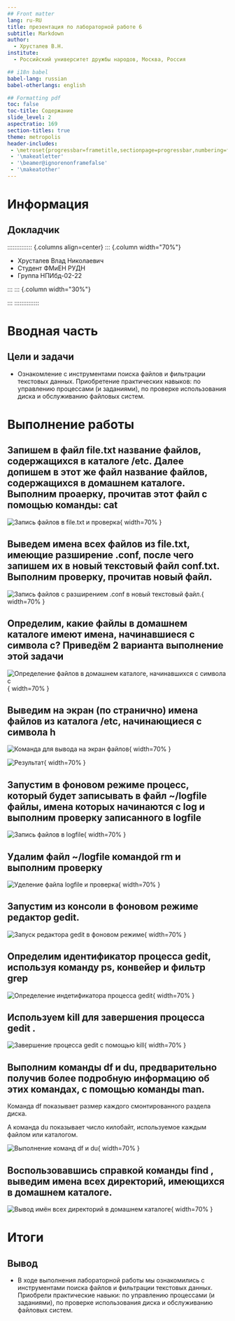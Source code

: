 ```yaml
---
## Front matter
lang: ru-RU
title: презентация по лабораторной работе 6
subtitle: Markdown
author:
  - Хрусталев В.Н.
institute:
  - Российский университет дружбы народов, Москва, Россия

## i18n babel
babel-lang: russian
babel-otherlangs: english

## Formatting pdf
toc: false
toc-title: Содержание
slide_level: 2
aspectratio: 169
section-titles: true
theme: metropolis
header-includes:
 - \metroset{progressbar=frametitle,sectionpage=progressbar,numbering=fraction}
 - '\makeatletter'
 - '\beamer@ignorenonframefalse'
 - '\makeatother'
---
```


# Информация

## Докладчик

:::::::::::::: {.columns align=center}
::: {.column width="70%"}

  * Хрусталев Влад Николаевич
  * Студент ФМиЕН РУДН
  * Группа НПИбд-02-22

:::
::: {.column width="30%"}

:::
::::::::::::::

# Вводная часть

## Цели и задачи

- Ознакомление с инструментами поиска файлов и фильтрации текстовых данных. Приобретение практических навыков: по управлению процессами (и заданиями), по проверке использования диска и обслуживанию файловых систем.

# Выполнение работы

## Запишем в файл file.txt название файлов, содержащихся в каталоге /etc. Далее допишем в этот же файл название файлов, содержащихся в домашнем каталоге. Выполним проаерку, прочитав этот файл с помощью команды: cat

![Запись файлов в file.txt и проверка](image/1.png){ width=70% }

## Выведем имена всех файлов из file.txt, имеющие разширение .conf, после чего запишем их в новый текстовый файл conf.txt. Выполним проверку, прочитав новый файл.

![Запись файлов с разширением .conf в новый текстовый файл.](image/2.png){ width=70% }

## Определим, какие файлы в домашнем каталоге имеют имена, начинавшиеся с символа c? Приведём 2 варианта выполнение этой задачи

![Определение файлов в домашнем каталоге, начинавшихся с символа c](image/3.png){ width=70% }

## Выведим на экран (по странично) имена файлов из каталога /etc, начинающиеся с символа h

![Команда для вывода на экран файлов](image/4.png){ width=70% }

![Результат](image/5.png){ width=70% }

## Запустим в фоновом режиме процесс, который будет записывать в файл ~/logfile файлы, имена которых начинаются с log и выполним проверку записанного в logfile

![Запись файлов в logfile](image/6.png){ width=70% }

## Удалим файл ~/logfile командой rm и выполним проверку 
	
![Уделение файла logfile и проверка](image/7.png){ width=70% }

## Запустим из консоли в фоновом режиме редактор gedit.

![Запуск редактора gedit в фоновом режиме](image/8.png){ width=70% }

## Определим идентификатор процесса gedit, используя команду ps, конвейер и фильтр grep

![Определение индетификатора процесса gedit](image/9.png){ width=70% }

## Используем kill для завершения процесса gedit .
    	
![Завершение процесса gedit с помощью kill](image/10.png){ width=70% }

## Выполним команды df и du, предварительно получив более подробную информацию об этих командах, с помощью команды man. 

Команда df показывает размер каждого смонтированного раздела диска.

А команда du показывает число килобайт, используемое каждым файлом или каталогом.

![Выполнение команд df и du](image/10.png){ width=70% }

## Воспользовавшись справкой команды find , выведим имена всех директорий, имеющихся в домашнем каталоге.

![Вывод имён всех директорий в домашнем каталоге](image/11.png){ width=70% }

# Итоги

## Вывод

- В ходе выполнения лабораторной работы мы ознакомились с инструментами поиска файлов и фильтрации текстовых данных. Приобрели практические навыки: по управлению процессами (и заданиями), по проверке использования диска и обслуживанию файловых систем.

